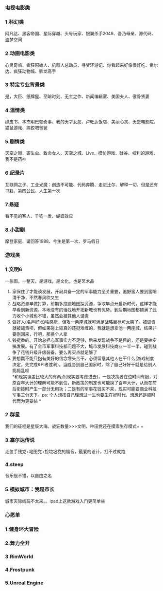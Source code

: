 ### 电视电影类
### 1.科幻类
阿凡达、黑客帝国、星际穿越、头号玩家、银翼杀手2049、吾乃母亲、源代码、盗梦空间
### 2.动画电影类
心灵奇旅、疯狂原始人、机器人总动员、寻梦环游记、你看起来好像很好吃、希尔达、疯狂动物城、驯龙高手
### 3.特定专业背景类
是，大臣、纸牌屋、至暗时刻、无主之作、新闻编辑室、美国夫人、傲骨贤妻
### 4.温情类
绿皮书、本杰明巴顿奇事、我的天才女友、卢旺达饭店、美丽心灵、天堂电影院、猫鼠游戏、摔跤吧爸爸
### 5.剧情类
天空之眼、寄生虫、致命女人、天空之城、Live、模仿游戏、硅谷、权利的游戏、我不是药神
### 6.纪录片
互联网之子、工业光魔：创造不可能、代码奔腾、走进比尔、解释一切、但是还有书籍、第四公民、人生第一次
### 7.悬疑
看不见的客人、千钧一发、蝴蝶效应
### 8.小甜剧
摩登家庭、请回答1988、今生是第一次、罗马假日
  
  
### 游戏类
### 1.文明6
一张图，一整天。是游戏，是文化，也是艺术品  
1. 家保住了才能谈发展，开局具备一定的军事能力至关重要，追野蛮人要到蛮哨清干净，不然春风吹又生   
2. 战略资源早做打算，前期多跑跑地图探资源，争取早点开启新时代，这样才能早看到新资源，本地没有的话找地开拓新城也有优势。到后期地图都铺满了武力收个小城也不错，虽然会被其他人谴责    
3. 做好人(名声好)没啥感觉，但攻一两座城就可满足战略目标可太爽了。被谴责就被谴责呗，但如果碰上较真的还挺难缠的，我就是想拿他一两座城，结果非要刚回来，行吧，那换个人拿  
4. 钱挺香的。开始总担心军事实力不足够，后来发现战争不是目的，还是要抽空搞发展。有了金币军事科技都问题不大，城市发展科技商业一半一半，碰到战争了花钱升级升级装备，要么再买点就足够了    
5. 要想赢不能只抱有美好的信念埋头苦干，必须留意其他人在干什么(游戏制度决定，先完成KPI者胜利)。当威胁到自己国家时，除了自己好好干就是给别人捣捣乱呗    
*和现实误差比较大的有两点(现实要考虑进去)，一是决策者在位时间有限，对原百年大计的理解可能不到位，新政策的制定也可能换了百年大计，从而在前后衔接时产生一部分无用功；二是有的军事花钱买不来，现实可能要商业科技军事三分天下。ps: 个人想按自己理想过一生也要生在好时代，想想还是顺时代而为更妥帖 *  
### 2.群星
我们的征程是星辰大海。战狂数量>>>文明，种田党还在摸索生存模式= =
### 3.塞尔达传说
走位手残党+地图党+捡垃圾党的福音，最爱的设计，打不过就跑
### 4.steep
音乐很不错，以自由之名
### 5.模拟城市：我是市长
城市天际线玩不太来。。ipad上这款游戏入门更简单些

### 心愿单
### 1.健身环大冒险
### 2.舞力全开
### 3.RimWorld
### 4.Frostpunk
### 5.Unreal Engine

